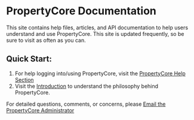 # PropertyCore Documentation
This site contains help files, articles, and API documentation to help users understand and use PropertyCore. This site is updated frequently, so be sure to visit as often as you can.
## Quick Start:
1. For help logging into/using PropertyCore, visit the [PropertyCore Help Section](help/logging_on.md)
2. Visit the [Introduction](articles/intro.md) to understand the philosophy behind PropertyCore.

For detailed questions, comments, or concerns, please [Email the PropertyCore Administrator](mailto:Police_JAIC@co.pg.md.us?subject=PropertyCore)
